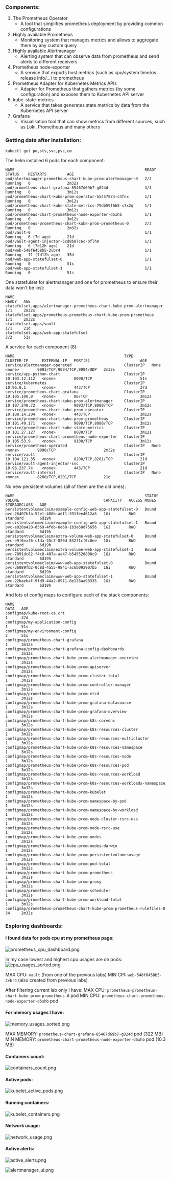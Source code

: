 ### Components:
1. The Prometheus Operator
   - A tool that simplifies prometheus deployment by providing common configurations 
2. Highly available Prometheus
   - Monitoring system that manages metrics and allows to aggregate them by any custom query 
4. Highly available Alertmanager
   - Alerting system that can observe data from prometheus and send alerts to different receivers 
5. Prometheus node-exporter
   - A service that exports host metrics (such as cpu/system time/os release info/...) to prometheus
6. Prometheus Adapter for Kubernetes Metrics APIs
   - Adapter for Prometheus that gathers metrics (by some configuration) and exposes them to Kubernetes API server 
7. kube-state-metrics
   - A service that takes generates state metrics by data from the Kubernetes API server 
8. Grafana
   - Visualisation tool that can show metrics from different sources, such as Loki, Prometheus and many others



### Getting data after installation: 
`kubectl get po,sts,svc,pvc,cm`

The helm installed 6 pods for each component:
```
NAME                                                         READY   STATUS    RESTARTS         AGE
pod/alertmanager-prometheus-chart-kube-prom-alertmanager-0   2/2     Running   0                2m32s
pod/prometheus-chart-grafana-85467d69b7-g824d                3/3     Running   0                3m12s
pod/prometheus-chart-kube-prom-operator-b5457874-c4fnx       1/1     Running   0                3m12s
pod/prometheus-chart-kube-state-metrics-79db59f6b5-s7x2q     1/1     Running   0                3m12s
pod/prometheus-chart-prometheus-node-exporter-d5xhb          1/1     Running   0                3m12s
pod/prometheus-prometheus-chart-kube-prom-prometheus-0       2/2     Running   0                2m32s
pod/vault-0                                                  1/1     Running   6 (7d ago)       21d
pod/vault-agent-injector-5cd8b87c6c-bflh9                    1/1     Running   6 (7d12h ago)    21d
pod/web-548f6458b5-2vbr4                                     1/1     Running   11 (7d12h ago)   35d
pod/web-app-statefulset-0                                    1/1     Running   0                51s
pod/web-app-statefulset-1                                    1/1     Running   0                51s
```
One statefulset for alertmanager and one for prometheus to ensure their data won't be lost: 
```
NAME                                                                    READY   AGE
statefulset.apps/alertmanager-prometheus-chart-kube-prom-alertmanager   1/1     2m32s
statefulset.apps/prometheus-prometheus-chart-kube-prom-prometheus       1/1     2m32s
statefulset.apps/vault                                                  1/1     21d
statefulset.apps/web-app-statefulset                                    2/2     51s
```
A service for each component (8):
```
NAME                                                TYPE        CLUSTER-IP      EXTERNAL-IP   PORT(S)                      AGE
service/alertmanager-operated                       ClusterIP   None            <none>        9093/TCP,9094/TCP,9094/UDP   2m32s
service/app-python-chart                            ClusterIP   10.103.12.112   <none>        8000/TCP                     51s
service/kubernetes                                  ClusterIP   10.96.0.1       <none>        443/TCP                      37d
service/prometheus-chart-grafana                    ClusterIP   10.105.100.9    <none>        80/TCP                       3m12s
service/prometheus-chart-kube-prom-alertmanager     ClusterIP   10.107.240.72   <none>        9093/TCP,8080/TCP            3m12s
service/prometheus-chart-kube-prom-operator         ClusterIP   10.108.14.204   <none>        443/TCP                      3m12s
service/prometheus-chart-kube-prom-prometheus       ClusterIP   10.101.49.171   <none>        9090/TCP,8080/TCP            3m12s
service/prometheus-chart-kube-state-metrics         ClusterIP   10.101.27.127   <none>        8080/TCP                     3m12s
service/prometheus-chart-prometheus-node-exporter   ClusterIP   10.105.53.9     <none>        9100/TCP                     3m12s
service/prometheus-operated                         ClusterIP   None            <none>        9090/TCP                     2m32s
service/vault                                       ClusterIP   10.104.121.35   <none>        8200/TCP,8201/TCP            21d
service/vault-agent-injector-svc                    ClusterIP   10.96.237.74    <none>        443/TCP                      21d
service/vault-internal                              ClusterIP   None            <none>        8200/TCP,8201/TCP            21d
```
No new persistent volumes (all of them are the old ones):
```
NAME                                                         STATUS   VOLUME                                     CAPACITY   ACCESS MODES   STORAGECLASS   AGE
persistentvolumeclaim/example-config-web-app-statefulset-0   Bound    pvc-26407bfa-52e1-486b-adf1-391fee4612a5   1Gi        RWO            standard       6d19h
persistentvolumeclaim/example-config-web-app-statefulset-1   Bound    pvc-e028a420-d569-4feb-8e68-1b3e68d75656   1Gi        RWO            standard       6d19h
persistentvolumeclaim/extra-volume-web-app-statefulset-0     Bound    pvc-e9f6eaf6-c1da-45c7-820d-832f1cf0c8ee   1Gi        RWO            standard       6d19h
persistentvolumeclaim/extra-volume-web-app-statefulset-1     Bound    pvc-7891dc82-f4c8-407a-aa47-b545520808c9   1Gi        RWO            standard       6d19h
persistentvolumeclaim/www-web-app-statefulset-0              Bound    pvc-36089fb2-0c8d-4a55-9841-ac6b09a907b5   1Gi        RWO            standard       6d19h
persistentvolumeclaim/www-web-app-statefulset-1              Bound    pvc-22baebaf-9fd9-44a2-8911-8e133aa98335   1Gi        RWO            standard       6d19h
```
And lots of config maps to configure each of the stack components:
```
NAME                                                                     DATA   AGE
configmap/kube-root-ca.crt                                               1      37d
configmap/my-application-config                                          1      51s
configmap/my-environment-config                                          2      51s
configmap/prometheus-chart-grafana                                       1      3m12s
configmap/prometheus-chart-grafana-config-dashboards                     1      3m12s
configmap/prometheus-chart-kube-prom-alertmanager-overview               1      3m12s
configmap/prometheus-chart-kube-prom-apiserver                           1      3m12s
configmap/prometheus-chart-kube-prom-cluster-total                       1      3m12s
configmap/prometheus-chart-kube-prom-controller-manager                  1      3m12s
configmap/prometheus-chart-kube-prom-etcd                                1      3m12s
configmap/prometheus-chart-kube-prom-grafana-datasource                  1      3m12s
configmap/prometheus-chart-kube-prom-grafana-overview                    1      3m12s
configmap/prometheus-chart-kube-prom-k8s-coredns                         1      3m12s
configmap/prometheus-chart-kube-prom-k8s-resources-cluster               1      3m12s
configmap/prometheus-chart-kube-prom-k8s-resources-multicluster          1      3m12s
configmap/prometheus-chart-kube-prom-k8s-resources-namespace             1      3m12s
configmap/prometheus-chart-kube-prom-k8s-resources-node                  1      3m12s
configmap/prometheus-chart-kube-prom-k8s-resources-pod                   1      3m12s
configmap/prometheus-chart-kube-prom-k8s-resources-workload              1      3m12s
configmap/prometheus-chart-kube-prom-k8s-resources-workloads-namespace   1      3m12s
configmap/prometheus-chart-kube-prom-kubelet                             1      3m12s
configmap/prometheus-chart-kube-prom-namespace-by-pod                    1      3m12s
configmap/prometheus-chart-kube-prom-namespace-by-workload               1      3m12s
configmap/prometheus-chart-kube-prom-node-cluster-rsrc-use               1      3m12s
configmap/prometheus-chart-kube-prom-node-rsrc-use                       1      3m12s
configmap/prometheus-chart-kube-prom-nodes                               1      3m12s
configmap/prometheus-chart-kube-prom-nodes-darwin                        1      3m12s
configmap/prometheus-chart-kube-prom-persistentvolumesusage              1      3m12s
configmap/prometheus-chart-kube-prom-pod-total                           1      3m12s
configmap/prometheus-chart-kube-prom-prometheus                          1      3m12s
configmap/prometheus-chart-kube-prom-proxy                               1      3m12s
configmap/prometheus-chart-kube-prom-scheduler                           1      3m12s
configmap/prometheus-chart-kube-prom-workload-total                      1      3m12s
configmap/prometheus-prometheus-chart-kube-prom-prometheus-rulefiles-0   34     2m32s
```


### Exploring dashboards:

#### I found data for pods cpu at my prometheus page:
![prometheus_cpu_dashboard.png](resources/prometheus_cpu_dashboard.png)


In my case lowest and highest cpu usages are on pods:
![cpu_usages_sorted.png](resources/cpu_usages_sorted.png)

MAX CPU: `vault` (from one of the previous labs)
MIN CPI: `web-548f6458b5-2vbr4` (also created from previous labs)

After filtering current lab only I have:
MAX CPU: `prometheus-prometheus-chart-kube-prom-prometheus-0` pod 
MIN CPU: `prometheus-chart-prometheus-node-exporter-d5xhb` pod

#### For memory usages I have:
![memory_usages_sorted.png](resources/memory_usages_sorted.png)

MAX MEMORY: `prometheus-chart-grafana-85467d69b7-g824d` pod (322 MB)
MIN MEMORY: `prometheus-chart-prometheus-node-exporter-d5xhb` pod (10.3 MB)


#### Containers count:
![containers_count.png](resources/containers_count.png)

#### Active pods:
![kubelet_active_pods.png](resources/kubelet_active_pods.png)

#### Running containers:
![kubelet_containers.png](resources/kubelet_containers.png)

#### Network usage:
![network_usage.png](resources/network_usage.png)

#### Active alerts:
![active_alerts.png](resources/active_alerts.png)

![alertmanager_ui.png](resources/alertmanager_ui.png)